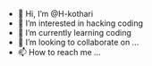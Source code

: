 - 👋 Hi, I’m @H-kothari
- 👀 I’m interested in hacking coding
- 🌱 I’m currently learning coding
- 💞️ I’m looking to collaborate on ...
- 📫 How to reach me ...

<!---
H-kothari/H-kothari is a ✨ special ✨ repository because its `README.md` (this file) appears on your GitHub profile.
You can click the Preview link to take a look at your changes.
--->
